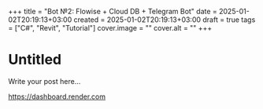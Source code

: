 +++
title = "Bot №2: Flowise + Cloud DB + Telegram Bot"
date = 2025-01-02T20:19:13+03:00
created = 2025-01-02T20:19:13+03:00
draft = true
tags = ["C#", "Revit", "Tutorial"]
cover.image = ""
cover.alt = ""
+++

# Untitled

Write your post here...

https://dashboard.render.com
